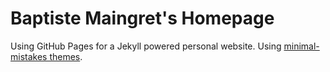 # Baptiste Maingret's Homepage
Using GitHub Pages for a Jekyll powered personal website.
Using [minimal-mistakes themes](https://github.com/mmistakes/minimal-mistakes).